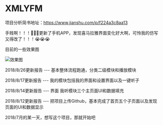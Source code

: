 # XMLYFM
项目分析简书地址：https://www.jianshu.com/p/f224a3c8aa13

手贱啊！！！🤗🤗🤗更新了手机APP，发现喜马拉雅界面变化好大啊，可怜我的仿写又得改了！！！😭😭😭

目前的一些效果图

![效果图](https://github.com/daomoer/XMLYFM/blob/master/XMLYFM/效果图/gif.gif)

2018/8/26更新报告 ---
基本整体流程跑通，分类二级模块和播放模块

2018/8/17更新报告 ---
我的模块包括我的界面和设置界面以及一键听子

2018/8/14更新报告 --- 界面
我听模块三个主页面UI和数据填充

2018/8/12更新报告 ---
把项目上传Github，基本完成了首页五个子页面以及发现页面的UI和数据显示

2018/7月的某一天，想写这个项目，那就开始吧
